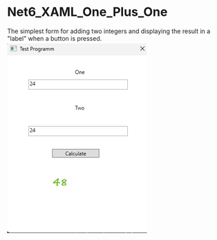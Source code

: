 # Net6_XAML_One_Plus_One
The simplest form for adding two integers and displaying the result in a "label" when a button is pressed.
![Иллюстрация к проекту](https://github.com/tiko34/Net6_XAML_One_Plus_One/blob/main/Window.png)
